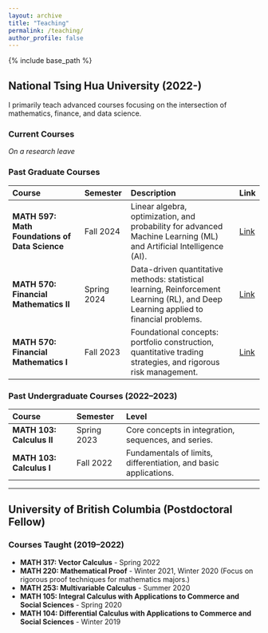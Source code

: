 ```yaml
---
layout: archive
title: "Teaching"
permalink: /teaching/
author_profile: false
---
```


{% include base_path %}


## National Tsing Hua University (2022-)

I primarily teach advanced courses focusing on the intersection of mathematics, finance, and data science.

### Current Courses
*On a research leave*

### Past Graduate Courses

| Course | Semester | Description | Link |
|:---|:---|:---|:---|
| **MATH 597: Math Foundations of Data Science** | Fall 2024 | Linear algebra, optimization, and probability for advanced Machine Learning (ML) and Artificial Intelligence (AI). | [Link](MATH597.md) |
| **MATH 570: Financial Mathematics II** | Spring 2024 | Data-driven quantitative methods: statistical learning, Reinforcement Learning (RL), and Deep Learning applied to financial problems. | [Link](https://beaded-antique-299.notion.site/Financial-Mathematics-II-64be834e112d4d49ba4e9a0052240220) |
| **MATH 570: Financial Mathematics I** | Fall 2023 | Foundational concepts: portfolio construction, quantitative trading strategies, and rigorous risk management. | [Link](https://beaded-antique-299.notion.site/Financial-Mathematics-I-96824edf692a4986aa6c3b98ae014ac6) |

### Past Undergraduate Courses (2022–2023)

| Course | Semester | Level |
|:---|:---|:---|
| **MATH 103: Calculus II** | Spring 2023 | Core concepts in integration, sequences, and series. |
| **MATH 103: Calculus I** | Fall 2022 | Fundamentals of limits, differentiation, and basic applications. |


---
## University of British Columbia (Postdoctoral Fellow)

### Courses Taught (2019–2022)
* **MATH 317: Vector Calculus** - Spring 2022
* **MATH 220: Mathematical Proof** - Winter 2021, Winter 2020 (Focus on rigorous proof techniques for mathematics majors.)
* **MATH 253: Multivariable Calculus** - Summer 2020
* **MATH 105: Integral Calculus with Applications to Commerce and Social Sciences** - Spring 2020
* **MATH 104: Differential Calculus with Applications to Commerce and Social Sciences** - Winter 2019
